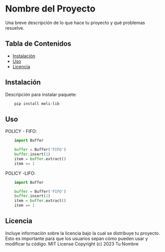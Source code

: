 # Nombre del Proyecto

Una breve descripción de lo que hace tu proyecto y qué problemas resuelve.

## Tabla de Contenidos

- [Instalación](#instalación)
- [Uso](#uso)
- [Licencia](#licencia)

## Instalación

Descripción para instalar paquete:

```bash
    pip install meli-lib
```

## Uso

POLICY - FIFO:

```python
    import Buffer

    buffer = Buffer('FIFO')
    buffer.insert(1)
    item = buffer.extract()
    item == 1
```

POLICY -LIFO:

```python
    import Buffer

    buffer = Buffer('FIFO')
    buffer.insert(1)
    item = buffer.extract()
    item == 1
```

## Licencia

Incluye información sobre la licencia bajo la cual se distribuye tu proyecto. Esto es importante para que los usuarios sepan cómo pueden usar y modificar tu código.
MIT License
Copyright (c) 2023 Tu Nombre
